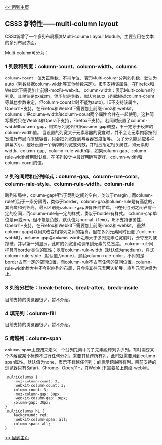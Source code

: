 [<< 回到主页](http://suzy1993.github.io/misszy/)

## CSS3 新特性——multi-column layout

CSS3新增了一个多列布局模块Multi-column Layout Module，主要应用在文本的多列布局方面。

Multi-column可分为：
### 1 列数和列宽：column-count、column-width、columns
column-count：值为正整数，不带单位，表示Multi-column分列的列数，默认为auto（列数根据column-width等其他参数来定）。IE不支持该属性，在Firefox和Webkit下需要加上前缀-moz和-webkit。
column-width：表示Multi-column的列宽，其单位是px或em，但不能是负数，默认为auto（列数根据column-count等其他参数来定，但column-count此时不能为auto）。IE不支持该属性，Opera11+支持，在Firefox和Webkit下需要加上前缀-moz和-webkit。
columns：把column-width和column-count两个属性合并在一起使用。这种简写模式只在Webkit和Opera下支持，Firefox不支持。
若同时设置了column-width和column-gap，则实际列宽会根据column-gap调整，不一定等于设置的column-width值。
当设置的列宽大于元素容器的宽度时，并不会让元素内容按列宽进行布局而撑破容器，只会把列宽降到与容器宽度相等。
为了分列能适应各种屏幕大小，最好设置一个确切的列宽或列数，并相应指定相关属性，如元素的width、column-gap、column-rule-width等，如果column-gap、column-rule-width使用默认值，在多列设计中最好明确写定好、column-width和column-count的值。

### 2 列的间距和分列样式：column-gap、column-rule-color、column-rule-style、column-rule-width、column-rule
跨列布局中，column-gap相当于两列之间的空白，类似于margin；而column-rule相当于一条分隔线，类似于border。column-gap和olumn-rule是有高度的，其高度和列等高，最大区别是column-gap没有任何样式，且在列与列之间占有一定的空间，而column-rule有一定的样式，类似于border有样式。
column-gap单位是px或em，但不能是负数，默认值为normal（1em）。IE不支持该属性，Opera11+支持，在Firefox和Webkit下需要加上前缀-moz和-webkit。
虽然column-gap可以用来改变相邻列之间的距离，但在多列元素同时设置了column-width时，column-gap与column-width之和大于多列元素总宽度时，会导至列被撑破，并以第一列显示，此时的列宽自动调节到元素的总宽度。
column-rule同样具有border类似的属性：宽度column-rule-width（默认值为medium），样式column-rule-style（默认值为none），颜色column-rule-color，不同的是border占有一定的空间位置，而column-rule不占有任何的空间位置，column-rule-width增大并不会影响列的布局，只会将其往元素两边扩展，直到元素边缘为止。

### 3 列的分栏符：break-before、break-after、break-inside
目前支持的浏览器很少，暂不介绍。

### 4 填充列：column-fill
目前支持的浏览器很少，暂不介绍。

### 5 跨越列：column-span
column-span主要用来定义一个分列元素中的子元素能跨列多少列。有时需要某个内容或某个标题不进行任何分列，需要其横跨所有列，此时就需要用到column-span属性。默认值为none，表示不跨越任何列；all表示跨越所有列。目前支持的浏览器只有Safari、Chrome、Opera11+，在Webkit下需要加上前缀-webkit。
```
.multiColumns {
    -moz-column-count: 3;
    -webkit-column-count: 3;
    column-count: 3;
    -moz-column-gap: 30px;
    -webkit-column-gap: 30px;
    column-gap: 30px;
}
.multiColumns h1 {
    background: red;
    -webkit-column-span: all;
    column-span: all;
}
```

[<< 回到主页](http://suzy1993.github.io/misszy/)
